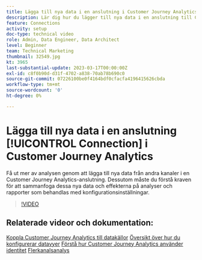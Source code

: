 ```yaml
---
title: Lägga till nya data i en anslutning i Customer Journey Analytics
description: Lär dig hur du lägger till nya data i en anslutning till Customer Journey Analytics för att få ut mer av din analys.
feature: Connections
activity: setup
doc-type: technical video
role: Admin, Data Engineer, Data Architect
level: Beginner
team: Technical Marketing
thumbnail: 32549.jpg
kt: 3965
last-substantial-update: 2023-03-17T00:00:00Z
exl-id: c8f0b90d-d31f-4702-a838-70ab78b690c0
source-git-commit: 07226100be0f4164bdf0cfacfa4196415626cbda
workflow-type: tm+mt
source-wordcount: '0'
ht-degree: 0%

---
```


# Lägga till nya data i en anslutning [!UICONTROL Connection] i Customer Journey Analytics

Få ut mer av analysen genom att lägga till nya data från andra kanaler i en Customer Journey Analytics-anslutning. Dessutom måste du förstå kraven för att sammanfoga dessa nya data och effekterna på analyser och rapporter som behandlas med konfigurationsinställningar.

>[!VIDEO](https://video.tv.adobe.com/v/32549/?learn=on&quality=12)

## Relaterade videor och dokumentation:

[Koppla Customer Journey Analytics till datakällor](https://experienceleague.adobe.com/docs/customer-journey-analytics-learn/tutorials/connections/connecting-customer-journey-analytics-to-data-sources-in-platform.html)
[Översikt över hur du konfigurerar datavyer](https://experienceleague.adobe.com/docs/customer-journey-analytics-learn/tutorials/data-views/overview-of-configuring-data-views-for-cja.html)
[Förstå hur Customer Journey Analytics använder identitet](https://experienceleague.adobe.com/docs/customer-journey-analytics-learn/tutorials/visitor-id/understanding-how-customer-journey-analytics-uses-identity.html)
[Flerkanalsanalys](https://experienceleague.adobe.com/docs/analytics-platform/using/cca/overview.html)